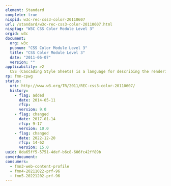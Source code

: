 ```yaml
---
element: Standard
complete: true
nispid: w3c-rec-css3-color-20110607
url: /standard/w3c-rec-css3-color-20110607.html
nisptag: "W3C CSS Color Module Level 3"
orgid: w3c
document:
  org: w3c
  pubnum: "CSS Color Module Level 3"
  title: "CSS Color Module Level 3"
  date: "2011-06-07"
  version: ""
applicability: >2
  CSS (Cascading Style Sheets) is a language for describing the rendering of HTML and XML documents on screen, on paper, in speech, etc. It uses color related properties and respective values to color the text, backgrounds, borders, and other parts of elements in a document. This specification describes color values and properties for foreground color and group opacity. These include properties and values from CSS level 2 and new values.
rp: fmn-cpwg
status:
  uri: http://www.w3.org/TR/2011/REC-css3-color-20110607/
  history: 
    - flag: added
      date: 2014-05-11
      rfcp: 
      version: 9.0
    - flag: changed
      date: 2017-01-14
      rfcp: 9-17
      version: 10.0
    - flag: changed
      date: 2022-12-20
      rfcp: 14-62
      version: 15.0
uuid: 8da65ff5-5751-4def-b6c8-606fc42ff89b
coverdocument:
consumers:
  - fmn3-web-content-profile
  - fmn4-20211022-prf-96
  - fmn5-20221202-prf-96
---
```

